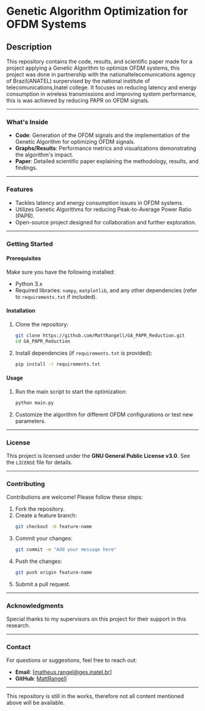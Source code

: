 # Genetic Algorithm Optimization for OFDM Systems
## Description
This repository contains the code, results, and scientific paper made for a project applying a Genetic Algorithm to optimize OFDM systems, this project was done in partnership with the nationaltelecomunications agency of Brazil(ANATEL) surpervised by the national institute of telecomunications,Inatel college. It focuses on reducing latency and energy consumption in wireless transmissions and improving system performance, this is was achieved by reducing PAPR on OFDM signals.

---

### What's Inside
- **Code**: Generation of the OFDM signals and the implementation of the Genetic Algorithm for optimizing OFDM signals.
- **Graphs/Results**: Performance metrics and visualizations demonstrating the algorithm's impact.
- **Paper**: Detailed scientific paper explaining the methodology, results, and findings.

---

### Features
- Tackles latency and energy consumption issues in OFDM systems.
- Utilizes Genetic Algorithms for reducing Peak-to-Average Power Ratio (PAPR).
- Open-source project designed for collaboration and further exploration.

---

### Getting Started

#### Prerequisites
Make sure you have the following installed:
- Python 3.x
- Required libraries: `numpy`, `matplotlib`, and any other dependencies (refer to `requirements.txt` if included).

#### Installation
1. Clone the repository:
   ```bash
   git clone https://github.com/MattRangell/GA_PAPR_Reduction.git
   cd GA_PAPR_Reduction
   ```   
2. Install dependencies (if `requirements.txt` is provided):
   ```bash
   pip install -r requirements.txt
   ```

#### Usage
1. Run the main script to start the optimization:
   ```bash
   python main.py
   ```
2. Customize the algorithm for different OFDM configurations or test new parameters.

---

### License
This project is licensed under the **GNU General Public License v3.0**. See the `LICENSE` file for details.

---

### Contributing
Contributions are welcome! Please follow these steps:
1. Fork the repository.
2. Create a feature branch:
   ```bash
   git checkout -b feature-name
   ```
3. Commit your changes:
   ```bash
   git commit -m "Add your message here"
   ```
4. Push the changes:
   ```bash
   git push origin feature-name
   ```
5. Submit a pull request.

---

### Acknowledgments
Special thanks to my supervisors on this project for their support in this research.

---

### Contact
For questions or suggestions, feel free to reach out:
- **Email**: [matheus.rangel@ges.inatel.br]
- **GitHub**: [MattRangell](https://github.com/MattRangell)

---
This repository is still in the works, therefore not all content mentioned above will be available.
